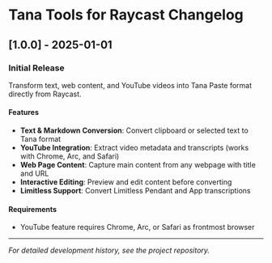# Tana Tools for Raycast Changelog

## [1.0.0] - 2025-01-01

### Initial Release

Transform text, web content, and YouTube videos into Tana Paste format directly from Raycast.

#### Features

- **Text & Markdown Conversion**: Convert clipboard or selected text to Tana format
- **YouTube Integration**: Extract video metadata and transcripts (works with Chrome, Arc, and Safari)
- **Web Page Content**: Capture main content from any webpage with title and URL
- **Interactive Editing**: Preview and edit content before converting
- **Limitless Support**: Convert Limitless Pendant and App transcriptions

#### Requirements

- YouTube feature requires Chrome, Arc, or Safari as frontmost browser

---

*For detailed development history, see the project repository.*
